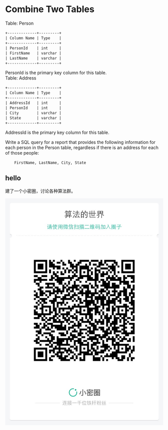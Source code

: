 # Combine Two Tables

Table: Person   

```
+-------------+---------+
| Column Name | Type    |
+-------------+---------+
| PersonId    | int     |
| FirstName   | varchar |
| LastName    | varchar |
+-------------+---------+
```

PersonId is the primary key column for this table.  
Table: Address  

```
+-------------+---------+
| Column Name | Type    |
+-------------+---------+
| AddressId   | int     |
| PersonId    | int     |
| City        | varchar |
| State       | varchar |
+-------------+---------+
```

AddressId is the primary key column for this table.  

Write a SQL query for a report that provides the following information for each person in the Person table, regardless if there is an address for each of those people:  

```
    FirstName, LastName, City, State
```

## hello

建了一个小密圈，讨论各种算法群。  

![小密圈](../../suanfa_xiaomiquan.jpg)

